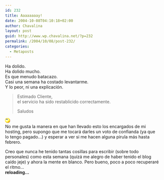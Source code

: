 ```yaml
---
id: 232
title: Aaaaaaaay!
date: 2004-10-08T04:10:18+02:00
author: Chavalina
layout: post
guid: http://www.wp.chavalina.net/?p=232
permalink: /2004/10/08/post-232/
categories:
  - Metaposts
---
```

Ha dolido.  
Ha dolido mucho.  
Es que menudo batacazo.  
Casi una semana ha costado levantarme.  
Y lo peor, ni una explicación.

> Estimado Cliente,  
> el servicio ha sido restablicido correctamente.
> 
> Saludos

![emo](/imagenes/emoticonos/pensativo.gif)  
No me gusta la manera en que han llevado esto los encargados de mi hosting, pero supongo que me tocará darles un voto de confianda (ya que lo tengo pagado…) y esperar a ver si me hacen alguna pirula más hasta febrero.

Creo que nunca he tenido tantas cosillas para escribir (sobre todo personales) como esta semana (quizá me alegro de haber tenido el blog ca&iacute;do jeje) y ahora la mente en blanco. Pero bueno, poco a poco recuperaré el ritmo…  
**reloading…**